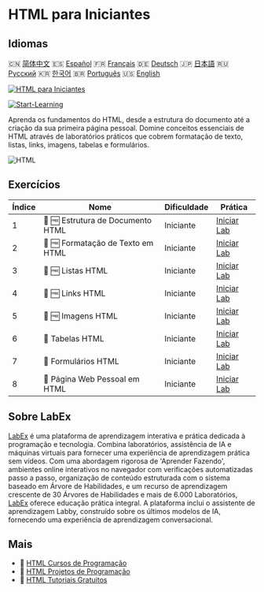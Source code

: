# HTML para Iniciantes

## Idiomas

🇨🇳 [简体中文](README_zh.md) 🇪🇸 [Español](README_es.md) 🇫🇷 [Français](README_fr.md) 🇩🇪 [Deutsch](README_de.md) 🇯🇵 [日本語](README_ja.md) 🇷🇺 [Русский](README_ru.md) 🇰🇷 [한국어](README_ko.md) 🇧🇷 [Português](README_pt.md) 🇺🇸 [English](README.md) 

[![HTML para Iniciantes](https://cover-creator.labex.io/html-for-beginners.png?lang=pt)](https://labex.io/pt/courses/html-for-beginners)

[![Start-Learning](https://img.shields.io/badge/Start-Learning-whitesmoke?style=for-the-badge)](https://labex.io/pt/courses/html-for-beginners)

Aprenda os fundamentos do HTML, desde a estrutura do documento até a criação da sua primeira página pessoal. Domine conceitos essenciais de HTML através de laboratórios práticos que cobrem formatação de texto, listas, links, imagens, tabelas e formulários.

![HTML](https://img.shields.io/badge/HTML-whitesmoke?style=for-the-badge&logo=html)


## Exercícios

|   Índice | Nome                              | Dificuldade   | Prática                                                                                                                          |
|----------|-----------------------------------|---------------|----------------------------------------------------------------------------------------------------------------------------------|
|        1 | 🧩 🆓 Estrutura de Documento HTML | Iniciante     | <a target='_blank' href='https://labex.io/pt/labs/html-html-document-structure-597898?course=html-for-beginners'>Iniciar Lab</a> |
|        2 | 🧩 🆓 Formatação de Texto em HTML | Iniciante     | <a target='_blank' href='https://labex.io/pt/labs/html-html-text-formatting-597904?course=html-for-beginners'>Iniciar Lab</a>    |
|        3 | 🧩 🆓 Listas HTML                 | Iniciante     | <a target='_blank' href='https://labex.io/pt/labs/html-html-lists-597902?course=html-for-beginners'>Iniciar Lab</a>              |
|        4 | 🧩 🆓 Links HTML                  | Iniciante     | <a target='_blank' href='https://labex.io/pt/labs/html-html-links-597901?course=html-for-beginners'>Iniciar Lab</a>              |
|        5 | 🧩 🆓 Imagens HTML                | Iniciante     | <a target='_blank' href='https://labex.io/pt/labs/html-html-images-597900?course=html-for-beginners'>Iniciar Lab</a>             |
|        6 | 🧩  Tabelas HTML                  | Iniciante     | <a target='_blank' href='https://labex.io/pt/labs/html-html-tables-597903?course=html-for-beginners'>Iniciar Lab</a>             |
|        7 | 🧩  Formulários HTML              | Iniciante     | <a target='_blank' href='https://labex.io/pt/labs/html-html-forms-597899?course=html-for-beginners'>Iniciar Lab</a>              |
|        8 | 🧩  Página Web Pessoal em HTML    | Iniciante     | <a target='_blank' href='https://labex.io/pt/labs/html-html-personal-webpage-597905?course=html-for-beginners'>Iniciar Lab</a>   |

## Sobre LabEx

[LabEx](https://labex.io) é uma plataforma de aprendizagem interativa e prática dedicada à programação e tecnologia. Combina laboratórios, assistência de IA e máquinas virtuais para fornecer uma experiência de aprendizagem prática sem vídeos. Com uma abordagem rigorosa de 'Aprender Fazendo', ambientes online interativos no navegador com verificações automatizadas passo a passo, organização de conteúdo estruturada com o sistema baseado em Árvore de Habilidades, e um recurso de aprendizagem crescente de 30 Árvores de Habilidades e mais de 6.000 Laboratórios, [LabEx](https://labex.io) oferece educação prática integral. A plataforma inclui o assistente de aprendizagem Labby, construído sobre os últimos modelos de IA, fornecendo uma experiência de aprendizagem conversacional.

## Mais

- 🔗 [HTML Cursos de Programação](https://github.com/labex-labs/awesome-programming-courses)
- 🔗 [HTML Projetos de Programação](https://github.com/labex-labs/awesome-programming-projects)
- 🔗 [HTML Tutoriais Gratuitos](https://github.com/labex-labs/html-free-tutorials)

